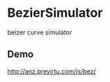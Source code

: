 BezierSimulator
===============

beizer curve simulator

Demo
-----
http://anz.previrtu.com/js/bez/
